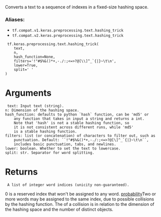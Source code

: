 
Converts a text to a sequence of indexes in a fixed-size hashing space.
### Aliases:
- `tf.compat.v1.keras.preprocessing.text.hashing_trick`
- `tf.compat.v2.keras.preprocessing.text.hashing_trick`

```
 tf.keras.preprocessing.text.hashing_trick(
    text,
    n,
    hash_function=None,
    filters='!"#$%&()*+,-./:;<=>?@[\\]^_`{|}~\t\n',
    lower=True,
    split=' '
)
```
# Arguments

```
 text: Input text (string).
n: Dimension of the hashing space.
hash_function: defaults to python `hash` function, can be 'md5' or
    any function that takes in input a string and returns a int.
    Note that 'hash' is not a stable hashing function, so
    it is not consistent across different runs, while 'md5'
    is a stable hashing function.
filters: list (or concatenation) of characters to filter out, such as
    punctuation. Default: ``!"#$%&()*+,-./:;<=>?@[\]^_`{|}~\t\n``,
    includes basic punctuation, tabs, and newlines.
lower: boolean. Whether to set the text to lowercase.
split: str. Separator for word splitting.
```
# Returns

```
 A list of integer word indices (unicity non-guaranteed).
```

0 is a reserved index that won't be assigned to any word.
[probability](https://en.wikipedia.org/wiki/Birthday_problem#Probability_table)Two or more words may be assigned to the same index, due to possible collisions by the hashing function. The  of a collision is in relation to the dimension of the hashing space and the number of distinct objects.


